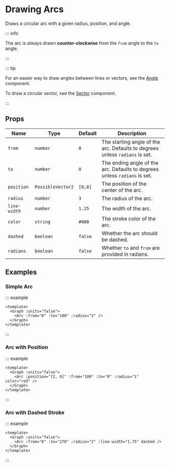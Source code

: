 # Drawing Arcs

Draws a circular arc with a given radius, position, and angle.

<div class="justify-center items-center flex">
    <Graph :units="false">
        <Arc :from="0" :to="180" :radius="2" :line-width="1.75" />
        <Arc :position="[2, 0]" :from="180" :to="0" :radius="1" color="red" />
        <Arc :position="[0, -2]" :from="0" :to="270" :radius="1" dashed />
    </Graph>
</div>

::: info

The arc is always drawn **counter-clockwise** from the `from` angle to the `to`
angle.

:::

::: tip

For an easier way to draw angles between lines or vectors,
see the [Angle](/components/angle) component.

To draw a circular sector, see the [Sector](/components/sector) component.

:::

## Props

| Name         | Type              | Default | Description                                                                 |
| ------------ | ----------------- | ------- | --------------------------------------------------------------------------- |
| `from`       | `number`          | `0`     | The starting angle of the arc. Defaults to degrees unless `radians` is set. |
| `to`         | `number`          | `0`     | The ending angle of the arc. Defaults to degrees unless `radians` is set.   |
| `position`   | `PossibleVector2` | `[0,0]` | The position of the center of the arc.                                      |
| `radius`     | `number`          | `3`     | The radius of the arc.                                                      |
| `line-width` | `number`          | `1.25`  | The width of the arc.                                                       |
| `color`      | `string`          | `#000`  | The stroke color of the arc.                                                |
| `dashed`     | `boolean`         | `false` | Whether the arc should be dashed.                                           |
| `radians`    | `boolean`         | `false` | Whether `to` and `from` are provided in radians.                            |

## Examples

### Simple Arc

::: example

```vue
<template>
  <Graph :units="false">
    <Arc :from="0" :to="180" :radius="2" />
  </Graph>
</template>
```

:::

### Arc with Position

::: example

```vue
<template>
  <Graph :units="false">
    <Arc :position="[2, 0]" :from="180" :to="0" :radius="1" color="red" />
  </Graph>
</template>
```

:::

### Arc with Dashed Stroke

::: example

```vue
<template>
  <Graph :units="false">
    <Arc :from="0" :to="270" :radius="2" :line-width="1.75" dashed />
  </Graph>
</template>
```

:::
